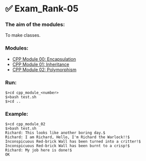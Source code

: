 # ✅ Exam_Rank-05
### The aim of the modules:
To make classes.
### Modules:
- [CPP Module 00: Encapsulation](https://github.com/rbiodies/examrank-05/tree/main/cpp_module_00)
- [CPP Module 01: Inheritance](https://github.com/rbiodies/examrank-05/tree/main/cpp_module_01)
- [CPP Module 02: Polymorphism](https://github.com/rbiodies/examrank-05/tree/main/cpp_module_02)
### Run:
```
$>cd cpp_module_<number>
$>bash test.sh
$>cd ..
```
### Example:
```
$>cd cpp_module_02
$>bash test.sh
Richard: This looks like another boring day.$
Richard: I am Richard, Hello, I'm Richard the Warlock!!$
Inconspicuous Red-brick Wall has been turned into a critter!$
Inconspicuous Red-brick Wall has been burnt to a crisp!$
Richard: My job here is done!$
OK
```
